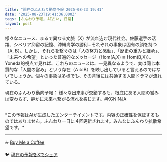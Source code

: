 ```yaml
---
title: "現在のふんわり動向予報 2025-08-23 19:41"
date: "2025-08-23T19:41:36.000Z"
tags: [ふんわり予報, AI占い, 日常]
layout: post
---
```


様々なニュース、まるで異なる文脈（X）が流れ込む現代社会。佐藤選手の活躍、シベリア抑留の記憶、沖縄尚学の勝利…それぞれの事象は固有の顔を持つ（A, B）。しかし、それらを繋ぐのは「人の努力と感動」、「歴史の重みと継承」、「未来への希望」といった普遍的なメッセージ（Hom(A,X) ≅ Hom(B,X)）。Yoneda的視点で見れば、これらのニュースは、一見異なるようで、実は同じ本質的な「人間の営み」という存在（A ≅ B）を映し出していると言えるのではないでしょうか。個々の事象は多様でも、その背後には共通する人間ドラマが流れている。

現在のふんわり動向予報：
様々な出来事が交錯するも、根底にある人間の営みは変わらず、静かに未来へ繋がる流れを感じます。#KGNINJA

<br>
*この予報はAIが生成したエンターテイメントです。内容の正確性を保証するものではありません。ふんわり一日に４回更新されます。みんなにふんわり拡散希望です。*

---
☕️ [Buy Me a Coffee](https://www.buymeacoffee.com/kgninja)

🐦 [現在の予報をXでシェア](https://twitter.com/intent/tweet?text=%E7%8F%BE%E5%9C%A8%E3%81%AE%E3%81%B5%E3%82%93%E3%82%8F%E3%82%8A%E4%BA%88%E5%A0%B1%3A%20%E3%80%8C%E6%A7%98%E3%80%85%E3%81%AA%E3%83%8B%E3%83%A5%E3%83%BC%E3%82%B9%E3%80%81%E3%81%BE%E3%82%8B%E3%81%A7%E7%95%B0%E3%81%AA%E3%82%8B%E6%96%87%E8%84%88%EF%BC%88X%EF%BC%89%E3%81%8C%E6%B5%81%E3%82%8C%E8%BE%BC%E3%82%80%E7%8F%BE%E4%BB%A3%E7%A4%BE%E4%BC%9A%E3%80%82%E3%80%8D%23KGNINJA%20%E7%B6%9A%E3%81%8D%E3%81%AF%E3%83%96%E3%83%AD%E3%82%B0%E3%81%A7%EF%BC%81%F0%9F%91%87&url=https%3A%2F%2Fkg-ninja.github.io%2FFunwariyoso%2F)
